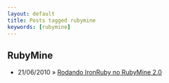 ```yaml
---
layout: default
title: Posts tagged rubymine
keywords: [rubymine]
---
```

<h2 class="category">RubyMine</h2>
<ul class="posts">
<li>
<p>
<span class="date">21/06/2010</span> &raquo;
<a href="/blog/rodando-ironruby-no-rubymine-2-0">Rodando IronRuby no RubyMine 2.0</a>
</p>
</li>
</ul>
